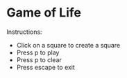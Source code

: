 # Game of Life

Instructions:
- Click on a square to create a square
- Press p to play
- Press p to clear
- Press escape to exit